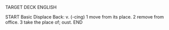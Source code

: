 TARGET DECK
ENGLISH

START
Basic
Displace
Back: v. (-cing) 1 move from its place. 2 remove from office. 3 take the place of; oust.
END
